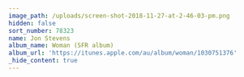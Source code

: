 ```yaml
---
image_path: /uploads/screen-shot-2018-11-27-at-2-46-03-pm.png
hidden: false
sort_number: 78323
name: Jon Stevens
album_name: Woman (SFR album)
album_url: 'https://itunes.apple.com/au/album/woman/1030751376'
_hide_content: true
---
```


